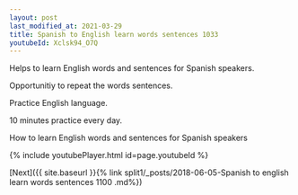 ```yaml
---
layout: post
last_modified_at: 2021-03-29
title: Spanish to English learn words sentences 1033 
youtubeId: Xclsk94_O7Q
---
```

 
 
Helps to learn English words and sentences for Spanish speakers.

Opportunitiy to repeat the words sentences. 

Practice English language. 
 
10 minutes practice every day. 
 
How to learn English words and sentences for Spanish speakers 
 
{% include youtubePlayer.html id=page.youtubeId %}
 
 
[Next]({{ site.baseurl }}{% link  split1/_posts/2018-06-05-Spanish to english learn words sentences 1100 .md%})
 
